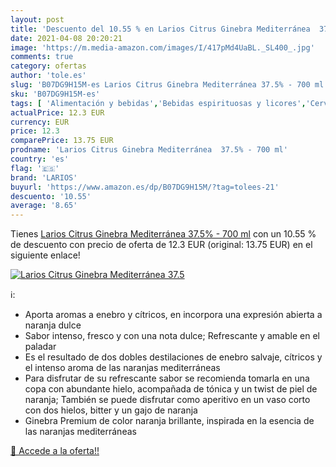 ```yaml
---
layout: post
title: 'Descuento del 10.55 % en Larios Citrus Ginebra Mediterránea  37.5'
date: 2021-04-08 20:20:21
image: 'https://m.media-amazon.com/images/I/417pMd4UaBL._SL400_.jpg'
comments: true
category: ofertas
author: 'tole.es'
slug: 'B07DG9H15M-es Larios Citrus Ginebra Mediterránea 37.5% - 700 ml'
sku: 'B07DG9H15M-es'
tags: [ 'Alimentación y bebidas','Bebidas espirituosas y licores','Cervezas, vinos y licores','Ginebras','ginebra','larios', ]
actualPrice: 12.3 EUR
currency: EUR
price: 12.3
comparePrice: 13.75 EUR
prodname: 'Larios Citrus Ginebra Mediterránea  37.5% - 700 ml'
country: 'es'
flag: '🇪🇸'
brand: 'LARIOS'
buyurl: 'https://www.amazon.es/dp/B07DG9H15M/?tag=tolees-21'
descuento: '10.55'
average: '8.65'
---
```


Tienes [Larios Citrus Ginebra Mediterránea  37.5% - 700 ml](https://www.amazon.es/dp/B07DG9H15M/?tag=tolees-21) con un 10.55 % de descuento con precio de oferta de 12.3 EUR (original: 13.75 EUR) en el siguiente enlace!

[![Larios Citrus Ginebra Mediterránea  37.5](https://m.media-amazon.com/images/I/417pMd4UaBL._SL400_.jpg)](https://www.amazon.es/dp/B07DG9H15M/?tag=tolees-21)

ℹ️:

- Aporta aromas a enebro y cítricos, en incorpora una expresión abierta a naranja dulce
- Sabor intenso, fresco y con una nota dulce; Refrescante y amable en el paladar
- Es el resultado de dos dobles destilaciones de enebro salvaje, cítricos y el intenso aroma de las naranjas mediterráneas
- Para disfrutar de su refrescante sabor se recomienda tomarla en una copa con abundante hielo, acompañada de tónica y un twist de piel de naranja; También se puede disfrutar como aperitivo en un vaso corto con dos hielos, bitter y un gajo de naranja
- Ginebra Premium de color naranja brillante, inspirada en la esencia de las naranjas mediterráneas

[🛒 Accede a la oferta!!](https://www.amazon.es/dp/B07DG9H15M/?tag=tolees-21)
